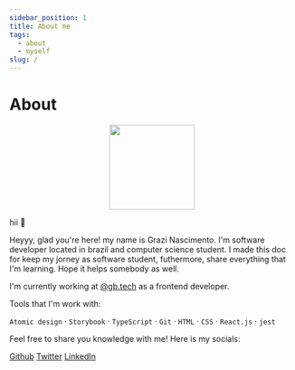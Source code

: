 ```yaml
---
sidebar_position: 1
title: About me
tags:
  - about
  - myself
slug: /
---
```


# About

<p align="center">
    <img width="150" src="../img/profile_pic.png" />
    <p>hii 👋</p>
</p>

Heyyy, glad you're here! my name is Grazi Nascimento. I'm software developer located in brazil and computer science student. I made this doc for keep my jorney as software student, futhermore, share everything that I'm learning. Hope it helps somebody as well.

I'm currently working at [@gb.tech](https://medium.com/gbtech) as a frontend developer.



Tools that I'm work with:
 
 `Atomic design` · `Storybook` · `TypeScript` · `Git` · `HTML` · `CSS` · `React.js` · `jest`

Feel free to share you knowledge with me! Here is my socials:

[Github](https://github.com/grazinascito)
[Twitter](https://twitter.com/grazinascito)
[LinkedIn](https://www.linkedin.com/in/graziele-santosdn/)



